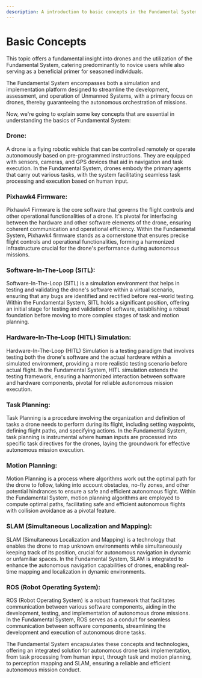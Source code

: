```yaml
---
description: A introduction to basic concepts in the Fundamental System
---
```


# Basic Concepts

This topic offers a fundamental insight into drones and the utilization of the Fundamental System, catering predominantly to novice users while also serving as a beneficial primer for seasoned individuals.

The Fundamental System encompasses both a simulation and implementation platform designed to streamline the development, assessment, and operation of Unmanned Systems, with a primary focus on drones, thereby guaranteeing the autonomous orchestration of missions.

Now, we're going to explain some key concepts that are essential in understanding the basics of Fundamental System:

### Drone:

A drone is a flying robotic vehicle that can be controlled remotely or operate autonomously based on pre-programmed instructions. They are equipped with sensors, cameras, and GPS devices that aid in navigation and task execution. In the Fundamental System, drones embody the primary agents that carry out various tasks, with the system facilitating seamless task processing and execution based on human input.

### Pixhawk4 Firmware:

Pixhawk4 Firmware is the core software that governs the flight controls and other operational functionalities of a drone. It's pivotal for interfacing between the hardware and other software elements of the drone, ensuring coherent communication and operational efficiency. Within the Fundamental System, Pixhawk4 firmware stands as a cornerstone that ensures precise flight controls and operational functionalities, forming a harmonized infrastructure crucial for the drone's performance during autonomous missions.

### Software-In-The-Loop (SITL):

Software-In-The-Loop (SITL) is a simulation environment that helps in testing and validating the drone's software within a virtual scenario, ensuring that any bugs are identified and rectified before real-world testing. Within the Fundamental System, SITL holds a significant position, offering an initial stage for testing and validation of software, establishing a robust foundation before moving to more complex stages of task and motion planning.

### Hardware-In-The-Loop (HITL) Simulation:

Hardware-In-The-Loop (HITL) Simulation is a testing paradigm that involves testing both the drone's software and the actual hardware within a simulated environment, providing a more realistic testing scenario before actual flight. In the Fundamental System, HITL simulation extends the testing framework, ensuring a harmonized interaction between software and hardware components, pivotal for reliable autonomous mission execution.

### Task Planning:

Task Planning is a procedure involving the organization and definition of tasks a drone needs to perform during its flight, including setting waypoints, defining flight paths, and specifying actions. In the Fundamental System, task planning is instrumental where human inputs are processed into specific task directives for the drones, laying the groundwork for effective autonomous mission execution.

### Motion Planning:

Motion Planning is a process where algorithms work out the optimal path for the drone to follow, taking into account obstacles, no-fly zones, and other potential hindrances to ensure a safe and efficient autonomous flight. Within the Fundamental System, motion planning algorithms are employed to compute optimal paths, facilitating safe and efficient autonomous flights with collision avoidance as a pivotal feature.

### SLAM (Simultaneous Localization and Mapping):

SLAM (Simultaneous Localization and Mapping) is a technology that enables the drone to map unknown environments while simultaneously keeping track of its position, crucial for autonomous navigation in dynamic or unfamiliar spaces. In the Fundamental System, SLAM is integrated to enhance the autonomous navigation capabilities of drones, enabling real-time mapping and localization in dynamic environments.

### ROS (Robot Operating System):

ROS (Robot Operating System) is a robust framework that facilitates communication between various software components, aiding in the development, testing, and implementation of autonomous drone missions. In the Fundamental System, ROS serves as a conduit for seamless communication between software components, streamlining the development and execution of autonomous drone tasks.

The Fundamental System encapsulates these concepts and technologies, offering an integrated solution for autonomous drone task implementation, from task processing from human input, through task and motion planning, to perception mapping and SLAM, ensuring a reliable and efficient autonomous mission conduct.

### &#x20;<a href="#safety-settings-failsafe" id="safety-settings-failsafe"></a>
